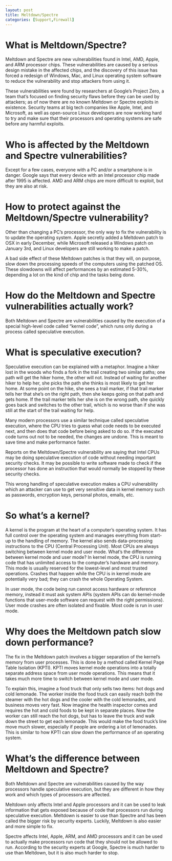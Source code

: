 ```yaml
---
layout: post
title: Meltdown/Spectre
categories: [Support,Firewall]
---
```

# What is Meltdown/Spectre?
Meltdown and Spectre are new vulnerabilities found in Intel, AMD, Apple, and ARM processor chips. These vulnerabilities are caused by a serious design mistake in the affected chips, and the discovery of this issue has forced a redesign of Windows, Mac, and Linux operating system software to reduce the vulnerability and stop attackers from using it.

These vulnerabilities were found by researchers at Google’s Project Zero, a team that’s focused on finding security flaws before they can be used by attackers; as of now there are no known Meltdown or Spectre exploits in existence. Security teams at big tech companies like Apple, Intel, and Microsoft, as well as open-source Linux developers are now working hard to try and make sure that their processors and operating systems are safe before any harmful exploits.

# Who is affected by the Meltdown and Spectre vulnerabilities?
Except for a few cases, everyone with a PC and/or a smartphone is in danger. Google says that every device with an Intel processor chip made after 1995 is affected. AMD and ARM chips are more difficult to exploit, but they are also at risk.

# How to protect against the Meltdown/Spectre vulnerability?
Other than changing a PC’s processor, the only way to fix the vulnerability is to update the operating system. Apple secretly added a Meltdown patch to OSX in early December, while Microsoft released a Windows patch on January 3rd, and Linux developers are still working to make a patch.

A bad side effect of these Meltdown patches is that they will, on purpose, slow down the processing speeds of the computers using the patched OS. These slowdowns will affect performances by an estimated 5-30%, depending a lot on the kind of chip and the tasks being done.

# How do the Meltdown and Spectre vulnerabilities actually work?
Both Meltdown and Spectre are vulnerabilities caused by the execution of a special high-level code called “kernel code”, which runs only during a process called speculative execution.

# What is speculative execution?
Speculative execution can be explained with a metaphor. Imagine a hiker lost in the woods who finds a fork in the trail creating two similar paths; one path will get the hiker home, the other will not. Instead of waiting for another hiker to help her, she picks the path she thinks is most likely to get her home. At some point on the hike, she sees a trail marker, if that trail marker tells her that she’s on the right path, then she keeps going on that path and gets home. If the trail marker tells her she is on the wrong path, she quickly goes back and switches to the other trail, which is no worse than if she was still at the start of the trail waiting for help.

Many modern processors use a similar technique called speculative execution, where the CPU tries to guess what code needs to be executed next, and then does that code before being asked to do so. If the executed code turns out not to be needed, the changes are undone. This is meant to save time and make performance faster.

Reports on the Meltdown/Spectre vulnerability are saying that Intel CPUs may be doing speculative execution of code without needing important security checks. It may be possible to write software made to check if the processor has done an instruction that would normally be stopped by these security checks.

This wrong handling of speculative execution makes a CPU vulnerability which an attacker can use to get very sensitive data in kernel memory such as passwords, encryption keys, personal photos, emails, etc.

# So what’s a kernel?
A kernel is the program at the heart of a computer’s operating system. It has full control over the operating system and manages everything from start-up to the handling of memory. The kernel also sends data-processing instructions to the CPU (Central Processing Unit). Most CPUs are always switching between kernel mode and user mode.
What’s the difference between kernel mode and user mode?
In kernel mode, the CPU is running code that has unlimited access to the computer’s hardware and memory. This mode is usually reserved for the lowest-level and most trusted operations. Crashes that happen while the CPU is in kernel mode are potentially very bad; they can crash the whole Operating System.

In user mode, the code being run cannot access hardware or reference memory, instead it must ask system APIs (system APIs can do kernel-mode functions that user-mode software can request with the right permissions). User mode crashes are often isolated and fixable. Most code is run in user mode.

# Why does the Meltdown patch slow down performance?
The fix in the Meltdown patch involves a bigger separation of the kernel’s memory from user processes. This is done by a method called Kernel Page Table Isolation (KPTI). KPTI moves kernel mode operations into a totally separate address space from user mode operations. This means that it takes much more time to switch between kernel mode and user mode.

To explain this, imagine a food truck that only sells two items: hot dogs and cold lemonade. The worker inside the food truck can easily reach both the steamer with the hot dogs and the cooler with the cold lemonades, and business moves very fast. Now imagine the health inspector comes and requires the hot and cold foods to be kept in separate places. Now the worker can still reach the hot dogs, but has to leave the truck and walk down the street to get each lemonade. This would make the food truck’s line move much slower, especially if people are ordering a lot of lemonades. This is similar to how KPTI can slow down the performance of an operating system.

# What’s the difference between Meltdown and Spectre?
Both Meltdown and Spectre are vulnerabilities caused by the way processors handle speculative execution, but they are different in how they work and which types of processors are affected.

Meltdown only affects Intel and Apple processors and it can be used to leak information that gets exposed because of code that processors run during speculative execution. Meltdown is easier to use than Spectre and has been called the bigger risk by security experts. Luckily, Meltdown is also easier and more simple to fix.

Spectre affects Intel, Apple, ARM, and AMD processors and it can be used to actually make processors run code that they should not be allowed to run. According to the security experts at Google, Spectre is much harder to use than Meltdown, but it is also much harder to stop.
